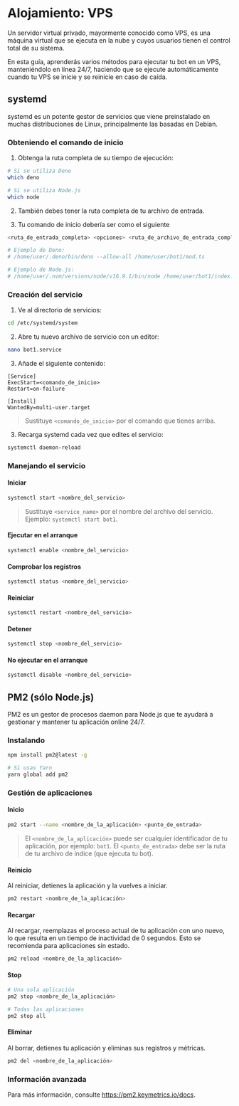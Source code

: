 # Alojamiento: VPS

Un servidor virtual privado, mayormente conocido como VPS, es una máquina virtual que se ejecuta en la nube y cuyos usuarios tienen el control total de su sistema.

En esta guía, aprenderás varios métodos para ejecutar tu bot en un VPS, manteniéndolo en línea 24/7, haciendo que se ejecute automáticamente cuando tu VPS se inicie y se reinicie en caso de caída.

## systemd

systemd es un potente gestor de servicios que viene preinstalado en muchas distribuciones de Linux, principalmente las basadas en Debian.

### Obteniendo el comando de inicio

1. Obtenga la ruta completa de su tiempo de ejecución:

```bash
# Si se utiliza Deno
which deno

# Si se utiliza Node.js
which node
```

2. También debes tener la ruta completa de tu archivo de entrada.

3. Tu comando de inicio debería ser como el siguiente

```bash
<ruta_de_entrada_completa> <opciones> <ruta_de_archivo_de_entrada_completa>

# Ejemplo de Deno:
# /home/user/.deno/bin/deno --allow-all /home/user/bot1/mod.ts

# Ejemplo de Node.js:
# /home/user/.nvm/versions/node/v16.9.1/bin/node /home/user/bot1/index.js
```

### Creación del servicio

1. Ve al directorio de servicios:

```bash
cd /etc/systemd/system
```

2. Abre tu nuevo archivo de servicio con un editor:

```bash
nano bot1.service
```

3. Añade el siguiente contenido:

```text
[Service]
ExecStart=<comando_de_inicio>
Restart=on-failure

[Install]
WantedBy=multi-user.target
```

> Sustituye `<comando_de_inicio>` por el comando que tienes arriba.

3. Recarga systemd cada vez que edites el servicio:

```bash
systemctl daemon-reload
```

### Manejando el servicio

#### Iniciar

```bash
systemctl start <nombre_del_servicio>
```

> Sustituye `<service_name>` por el nombre del archivo del servicio.
> Ejemplo: `systemctl start bot1`.

#### Ejecutar en el arranque

```bash
systemctl enable <nombre_del_servicio>
```

#### Comprobar los registros

```bash
systemctl status <nombre_del_servicio>
```

#### Reiniciar

```bash
systemctl restart <nombre_del_servicio>
```

#### Detener

```bash
systemctl stop <nombre_del_servicio>
```

#### No ejecutar en el arranque

```bash
systemctl disable <nombre_del_servicio>
```

## PM2 (sólo Node.js)

PM2 es un gestor de procesos daemon para Node.js que te ayudará a gestionar y mantener tu aplicación online 24/7.

### Instalando

```bash
npm install pm2@latest -g

# Si usas Yarn
yarn global add pm2
```

### Gestión de aplicaciones

#### Inicio

```bash
pm2 start --name <nombre_de_la_aplicación> <punto_de_entrada>
```

> El `<nombre_de_la_aplicación>` puede ser cualquier identificador de tu aplicación, por ejemplo: `bot1`.
> El `<punto_de_entrada>` debe ser la ruta de tu archivo de índice (que ejecuta tu bot).

#### Reinicio

Al reiniciar, detienes la aplicación y la vuelves a iniciar.

```bash
pm2 restart <nombre_de_la_aplicación>
```

#### Recargar

Al recargar, reemplazas el proceso actual de tu aplicación con uno nuevo, lo que resulta en un tiempo de inactividad de 0 segundos.
Esto se recomienda para aplicaciones sin estado.

```bash
pm2 reload <nombre_de_la_aplicación>
```

#### Stop

```bash
# Una sola aplicación
pm2 stop <nombre_de_la_aplicación>

# Todas las aplicaciones
pm2 stop all
```

#### Eliminar

Al borrar, detienes tu aplicación y eliminas sus registros y métricas.

```bash
pm2 del <nombre_de_la_aplicación>
```

### Información avanzada

Para más información, consulte <https://pm2.keymetrics.io/docs>.
